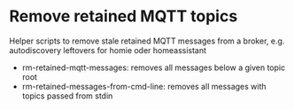 # Remove retained MQTT topics
Helper scripts to remove stale retained MQTT messages from a broker, e.g. autodiscovery leftovers for homie oder homeassistant

* rm-retained-mqtt-messages:  removes all messages below a given topic root
* rm-retained-messages-from-cmd-line: removes all messages with topics passed from stdin
